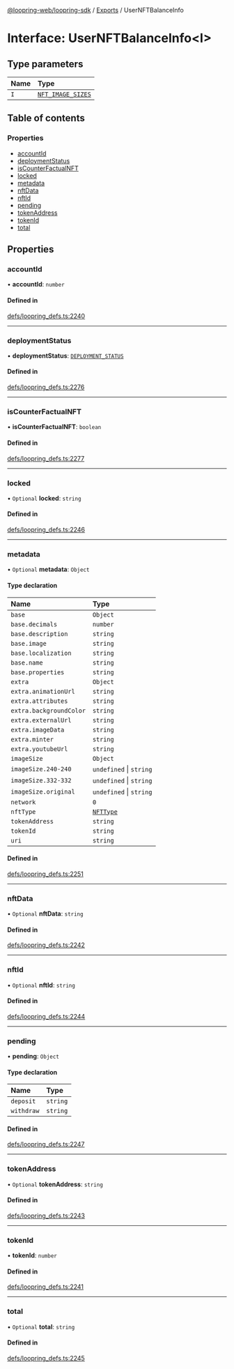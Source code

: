 [@loopring-web/loopring-sdk](../README.md) / [Exports](../modules.md) / UserNFTBalanceInfo

# Interface: UserNFTBalanceInfo<I\>

## Type parameters

| Name | Type |
| :------ | :------ |
| `I` | [`NFT_IMAGE_SIZES`](../enums/NFT_IMAGE_SIZES.md) |

## Table of contents

### Properties

- [accountId](UserNFTBalanceInfo.md#accountid)
- [deploymentStatus](UserNFTBalanceInfo.md#deploymentstatus)
- [isCounterFactualNFT](UserNFTBalanceInfo.md#iscounterfactualnft)
- [locked](UserNFTBalanceInfo.md#locked)
- [metadata](UserNFTBalanceInfo.md#metadata)
- [nftData](UserNFTBalanceInfo.md#nftdata)
- [nftId](UserNFTBalanceInfo.md#nftid)
- [pending](UserNFTBalanceInfo.md#pending)
- [tokenAddress](UserNFTBalanceInfo.md#tokenaddress)
- [tokenId](UserNFTBalanceInfo.md#tokenid)
- [total](UserNFTBalanceInfo.md#total)

## Properties

### accountId

• **accountId**: `number`

#### Defined in

[defs/loopring_defs.ts:2240](https://github.com/Loopring/loopring_sdk/blob/2ea32ee/src/defs/loopring_defs.ts#L2240)

___

### deploymentStatus

• **deploymentStatus**: [`DEPLOYMENT_STATUS`](../enums/DEPLOYMENT_STATUS.md)

#### Defined in

[defs/loopring_defs.ts:2276](https://github.com/Loopring/loopring_sdk/blob/2ea32ee/src/defs/loopring_defs.ts#L2276)

___

### isCounterFactualNFT

• **isCounterFactualNFT**: `boolean`

#### Defined in

[defs/loopring_defs.ts:2277](https://github.com/Loopring/loopring_sdk/blob/2ea32ee/src/defs/loopring_defs.ts#L2277)

___

### locked

• `Optional` **locked**: `string`

#### Defined in

[defs/loopring_defs.ts:2246](https://github.com/Loopring/loopring_sdk/blob/2ea32ee/src/defs/loopring_defs.ts#L2246)

___

### metadata

• `Optional` **metadata**: `Object`

#### Type declaration

| Name | Type |
| :------ | :------ |
| `base` | `Object` |
| `base.decimals` | `number` |
| `base.description` | `string` |
| `base.image` | `string` |
| `base.localization` | `string` |
| `base.name` | `string` |
| `base.properties` | `string` |
| `extra` | `Object` |
| `extra.animationUrl` | `string` |
| `extra.attributes` | `string` |
| `extra.backgroundColor` | `string` |
| `extra.externalUrl` | `string` |
| `extra.imageData` | `string` |
| `extra.minter` | `string` |
| `extra.youtubeUrl` | `string` |
| `imageSize` | `Object` |
| `imageSize.240-240` | `undefined` \| `string` |
| `imageSize.332-332` | `undefined` \| `string` |
| `imageSize.original` | `undefined` \| `string` |
| `network` | ``0`` |
| `nftType` | [`NFTType`](../enums/NFTType.md) |
| `tokenAddress` | `string` |
| `tokenId` | `string` |
| `uri` | `string` |

#### Defined in

[defs/loopring_defs.ts:2251](https://github.com/Loopring/loopring_sdk/blob/2ea32ee/src/defs/loopring_defs.ts#L2251)

___

### nftData

• `Optional` **nftData**: `string`

#### Defined in

[defs/loopring_defs.ts:2242](https://github.com/Loopring/loopring_sdk/blob/2ea32ee/src/defs/loopring_defs.ts#L2242)

___

### nftId

• `Optional` **nftId**: `string`

#### Defined in

[defs/loopring_defs.ts:2244](https://github.com/Loopring/loopring_sdk/blob/2ea32ee/src/defs/loopring_defs.ts#L2244)

___

### pending

• **pending**: `Object`

#### Type declaration

| Name | Type |
| :------ | :------ |
| `deposit` | `string` |
| `withdraw` | `string` |

#### Defined in

[defs/loopring_defs.ts:2247](https://github.com/Loopring/loopring_sdk/blob/2ea32ee/src/defs/loopring_defs.ts#L2247)

___

### tokenAddress

• `Optional` **tokenAddress**: `string`

#### Defined in

[defs/loopring_defs.ts:2243](https://github.com/Loopring/loopring_sdk/blob/2ea32ee/src/defs/loopring_defs.ts#L2243)

___

### tokenId

• **tokenId**: `number`

#### Defined in

[defs/loopring_defs.ts:2241](https://github.com/Loopring/loopring_sdk/blob/2ea32ee/src/defs/loopring_defs.ts#L2241)

___

### total

• `Optional` **total**: `string`

#### Defined in

[defs/loopring_defs.ts:2245](https://github.com/Loopring/loopring_sdk/blob/2ea32ee/src/defs/loopring_defs.ts#L2245)
